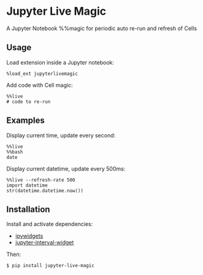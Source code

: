 # Jupyter Live Magic

A Jupyter Notebook %%magic for periodic auto re-run and refresh of Cells


Usage
------

Load extension inside a Jupyter notebook:

```
%load_ext jupyterlivemagic
```

Add code with Cell magic:

```
%%live
# code to re-run
```


Examples
--------

Display current time, update every second:

```
%%live
%%bash
date
```

Display current datetime, update every 500ms:

```
%%live --refresh-rate 500
import datetime
str(datetime.datetime.now())
```


Installation
------------

Install and activate dependencies:

- [ipywidgets](https://github.com/jupyter-widgets/ipywidgets)
- [jupyter-interval-widget](https://github.com/srizzo/jupyter-interval-widget)

Then:

    $ pip install jupyter-live-magic
